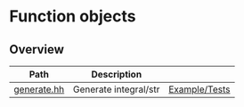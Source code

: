 # Function objects

## Overview

| Path                       | Description           |                                   |
| -------------------------- | --------------------- | --------------------------------- |
| [generate.hh](generate.hh) | Generate integral/str | [Example/Tests](generate.test.cc) |
